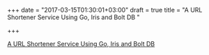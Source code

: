 +++
date = "2017-03-15T01:30:01+03:00"
draft = true
title = "A URL Shortener Service Using Go, Iris and Bolt DB "

+++

<p><a href="https://medium.com/@kataras/a-url-shortener-service-using-go-iris-and-bolt-4182f0b00ae7">A URL Shortener Service Using Go, Iris and Bolt DB </a></p>
